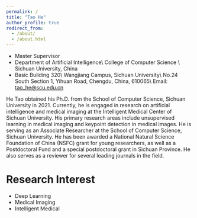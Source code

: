 ```yaml
---
permalink: /
title: "Tao He"
author_profile: true
redirect_from: 
  - /about/
  - /about.html
---
```


* Master Supervisor
* Department of Artificial Intelligence\\
College of Computer Science \\
Sichuan University, China
* Basic Building 320\\
Wangjiang Campus, Sichuan University\\
No.24 South Section 1, Yihuan Road, Chengdu, China, 610065\\
Email: tao_he@scu.edu.cn      

He Tao obtained his Ph.D. from the School of Computer Science, Sichuan University in 2021. Currently, he is engaged in research on artificial intelligence and medical imaging at the Intelligent Medical Center of Sichuan University. His primary research areas include unsupervised learning in medical imaging and keypoint detection in medical images. He is serving as an Associate Researcher at the School of Computer Science, Sichuan University. He has been awarded a National Natural Science Foundation of China (NSFC) grant for young researchers, as well as a Postdoctoral Fund and a special postdoctoral grant in Sichuan Province. He also serves as a reviewer for several leading journals in the field.    

Research Interest
======
* Deep Learning
* Medical Imaging
* Intelligent Medical


